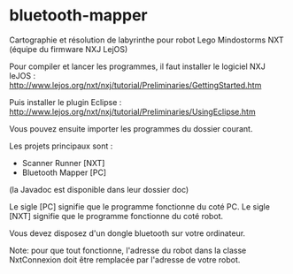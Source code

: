 # bluetooth-mapper
Cartographie et résolution de labyrinthe pour robot Lego Mindostorms NXT (équipe du firmware NXJ LejOS)

Pour compiler et lancer les programmes, il faut installer le logiciel
NXJ leJOS : http://www.lejos.org/nxt/nxj/tutorial/Preliminaries/GettingStarted.htm

Puis installer le plugin Eclipse :
http://www.lejos.org/nxt/nxj/tutorial/Preliminaries/UsingEclipse.htm

Vous pouvez ensuite importer les programmes du dossier courant.

Les projets principaux sont : 
  - Scanner Runner [NXT]
  - Bluetooth Mapper [PC]

(la Javadoc est disponible dans leur dossier doc)

Le sigle [PC] signifie que le programme fonctionne du coté PC.
Le sigle [NXT] signifie que le programme fonctionne du coté robot.

Vous devez disposez d'un dongle bluetooth sur votre ordinateur.

Note: pour que tout fonctionne, l'adresse du robot dans la classe NxtConnexion
doit être remplacée par l'adresse de votre robot.
